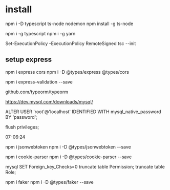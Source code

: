 # install

npm i -D typescript ts-node nodemon
npm install -g ts-node

npm i -g typescript
npm i -g yarn

Set-ExecutionPolicy -ExecutionPolicy RemoteSigned
tsc --init

## setup express

npm i express cors
npm i -D @types/express @types/cors

npm i express-validation --save

github.com/typeorm/typeorm

https://dev.mysql.com/downloads/mysql/

ALTER USER 'root'@'localhost' IDENTIFIED WITH mysql_native_password BY 'password';

flush privileges;

07-06:24

npm i jsonwebtoken
npm i -D @types/jsonwebtoken --save

npm i cookie-parser
npm i -D @types/cookie-parser --save

mysql
    SET Foreign_key_Checks=0
    truncate table Permission;
    truncate table Role;


npm i faker
npm i -D @types/faker --save